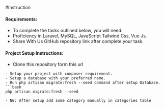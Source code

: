 #Instruction


#### Requirements:
- To complete the tasks outlined below, you will need:
- Proficiency in Laravel, MySQL, JavaScript Tailwind Css, Vue Js.
- Share With Us GitHub repository link after complete your task.

#### Project Setup Instructions:

- Clone this repository form this url

```
- Setup your project with composer requirement. 
- Setup a database with your preferred name.
- Run php artisan migrate:fresh --seed command after setup Database.
```bash
php artisan migrate:fresh --seed

- NB: After setup add some category manually in categories table
```




